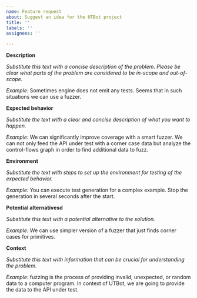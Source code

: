 ```yaml
---
name: Feature request
about: Suggest an idea for the UTBot project
title: ''
labels: ''
assignees: ''

---
```


**Description**

_Substitute this text with a concise description of the problem. Please be clear what parts of the problem are considered to be in-scope and out-of-scope._

_Example:_ Sometimes engine does not emit any tests. Seems that in such situations we can use a fuzzer.

**Expected behavior**

_Substitute the text with a clear and concise description of what you want to happen._

_Example:_ We can significantly improve coverage with a smart fuzzer. We can not only feed the API under test with a corner case data but analyze the control-flows graph in order to find additional data to fuzz.

**Environment**

_Substitute the text with steps to set up the environment for testing of the expected behavior._ 

_Example:_ You can execute test generation for a complex example. Stop the generation in several seconds after the start.

**Potential alternativesd**

_Substitute this text with a potential alternative to the solution._

_Example:_ We can use simpler version of a fuzzer that just finds corner cases for primitives.

**Context**

_Substitute this text with information that can be crucial for understanding the problem._

_Example:_ fuzzing is the process of providing invalid, unexpected, or random data to a computer program. In context of UTBot, we are going to provide the data to the API under test.
